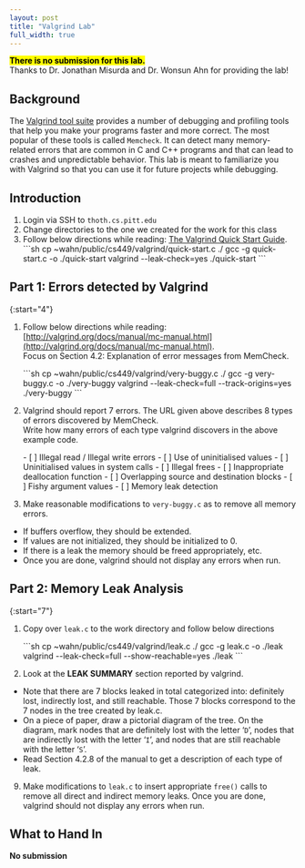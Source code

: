 ```yaml
---
layout: post
title: "Valgrind Lab"
full_width: true
---
```


<div markdown="1" class="mx-auto" style="max-width: calc(1000px - (30px * 2))">

<div class="text-center" markdown="1">
<mark class="h4"><strong>There is no submission for this lab.</strong></mark><br>
Thanks to Dr. Jonathan Misurda and Dr. Wonsun Ahn for providing the lab!
</div>

## Background
The [Valgrind tool suite](https://valgrind.org/) provides a number of debugging and profiling tools that help you make your programs faster and more correct. The most popular of these tools is called `Memcheck`. It can detect many memory-related errors that are common in C and C++ programs and that can lead to crashes and unpredictable behavior. This lab is meant to familiarize you with Valgrind so that you can use it for future projects while debugging.

## Introduction
1. Login via SSH to `thoth.cs.pitt.edu`
2. Change directories to the one we created for the work for this class
3. Follow below directions while reading: [The Valgrind Quick Start Guide](http://valgrind.org/docs/manual/quick-start.html).
    <div class="code-box" markdown="1">
    ```sh
    cp ~wahn/public/cs449/valgrind/quick-start.c ./
    gcc -g quick-start.c -o ./quick-start
    valgrind --leak-check=yes ./quick-start
    ```
    </div>

## Part 1: Errors detected by Valgrind
{:start="4"}
1. Follow below directions while reading: [http://valgrind.org/docs/manual/mc-manual.html](http://valgrind.org/docs/manual/mc-manual.html).  
Focus on Section 4.2: Explanation of error messages from MemCheck.
    <div class="code-box" markdown="1">
    ```sh
    cp ~wahn/public/cs449/valgrind/very-buggy.c ./
    gcc -g very-buggy.c -o ./very-buggy
    valgrind --leak-check=full --track-origins=yes ./very-buggy
    ```
    </div>

2. Valgrind should report 7 errors. The URL given above describes 8 types of errors discovered by MemCheck.  
Write how many errors of each type valgrind discovers in the above example code.
    <div class="code-box" markdown="1">
        - [ ] Illegal read / Illegal write errors
        - [ ] Use of uninitialised values
        - [ ] Uninitialised values in system calls
        - [ ] Illegal frees
        - [ ] Inappropriate deallocation function
        - [ ] Overlapping source and destination blocks
        - [ ] Fishy argument values
        - [ ] Memory leak detection
    </div>

3. Make reasonable modifications to `very-buggy.c` as to remove all memory errors.
  - If buffers overflow, they should be extended.
  - If values are not initialized, they should be initialized to 0.
  - If there is a leak the memory should be freed appropriately, etc.
  - Once you are done, valgrind should not display any errors when run.

## Part 2: Memory Leak Analysis
{:start="7"}
1. Copy over `leak.c` to the work directory and follow below directions
    <div class="code-box" markdown="1">
    ```sh
    cp ~wahn/public/cs449/valgrind/leak.c ./
    gcc -g leak.c -o ./leak
    valgrind --leak-check=full --show-reachable=yes ./leak
    ```
    </div>

8. Look at the **LEAK SUMMARY** section reported by valgrind.
  - Note that there are 7 blocks leaked in total categorized into: definitely lost, indirectly lost, and still reachable. Those 7 blocks correspond to the 7 nodes in the tree created by leak.c.
  - On a piece of paper, draw a pictorial diagram of the tree. On the diagram, mark nodes that are definitely lost with the letter ‘`D`’, nodes that are indirectly lost with the letter ‘`I`’, and nodes that are still reachable with the letter ‘`S`’.
  - Read Section 4.2.8 of the manual to get a description of each type of leak.

9.  Make modifications to `leak.c` to insert appropriate `free()` calls to remove all direct and indirect memory leaks. Once you are done, valgrind should not display any errors when run.

## What to Hand In
**No submission**

</div>